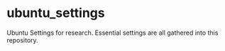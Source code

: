 # ubuntu_settings
Ubuntu Settings for research. Essential settings are all gathered into this repository. 
